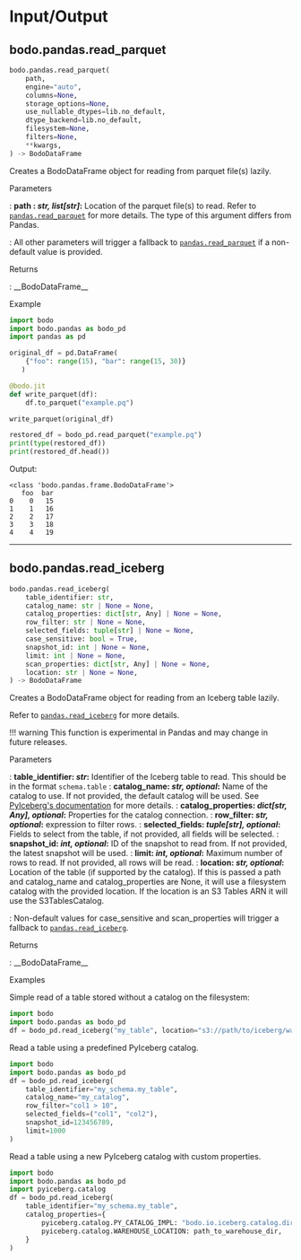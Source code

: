 # Input/Output

## bodo.pandas.read_parquet
``` py
bodo.pandas.read_parquet(
    path,
    engine="auto",
    columns=None,
    storage_options=None,
    use_nullable_dtypes=lib.no_default,
    dtype_backend=lib.no_default,
    filesystem=None,
    filters=None,
    **kwargs,
) -> BodoDataFrame
```

Creates a BodoDataFrame object for reading from parquet file(s) lazily.

<p class="api-header">Parameters</p>

: __path : *str, list[str]*:__ Location of the parquet file(s) to read.
Refer to [`pandas.read_parquet`](https://pandas.pydata.org/docs/reference/api/pandas.read_parquet.html#pandas.read_parquet) for more details.
The type of this argument differs from Pandas.

: All other parameters will trigger a fallback to [`pandas.read_parquet`](https://pandas.pydata.org/docs/reference/api/pandas.read_parquet.html#pandas.read_parquet) if a non-default value is provided.

<p class="api-header">Returns</p>
: __BodoDataFrame__

<p class="api-header">Example</p>

``` py
import bodo
import bodo.pandas as bodo_pd
import pandas as pd

original_df = pd.DataFrame(
    {"foo": range(15), "bar": range(15, 30)}
   )

@bodo.jit
def write_parquet(df):
    df.to_parquet("example.pq")

write_parquet(original_df)

restored_df = bodo_pd.read_parquet("example.pq")
print(type(restored_df))
print(restored_df.head())
```

Output:

```
<class 'bodo.pandas.frame.BodoDataFrame'>
   foo  bar
0    0   15
1    1   16
2    2   17
3    3   18
4    4   19
```

---

## bodo.pandas.read_iceberg
``` py
bodo.pandas.read_iceberg(
    table_identifier: str,
    catalog_name: str | None = None,
    catalog_properties: dict[str, Any] | None = None,
    row_filter: str | None = None,
    selected_fields: tuple[str] | None = None,
    case_sensitive: bool = True,
    snapshot_id: int | None = None,
    limit: int | None = None,
    scan_properties: dict[str, Any] | None = None,
    location: str | None = None,
) -> BodoDataFrame
```

Creates a BodoDataFrame object for reading from an Iceberg table lazily.

Refer to [`pandas.read_iceberg`](https://pandas.pydata.org/docs/dev/reference/api/pandas.read_iceberg.html) for more details.

!!! warning
    This function is experimental in Pandas and may change in future releases.

<p class="api-header">Parameters</p>

: __table_identifier: *str*:__ Identifier of the Iceberg table to read. This should be in the format `schema.table`
: __catalog_name: *str, optional*:__ Name of the catalog to use. If not provided, the default catalog will be used. See [PyIceberg's documentation](https://py.iceberg.apache.org/#connecting-to-a-catalog) for more details.
: __catalog_properties: *dict[str, Any], optional*:__ Properties for the catalog connection.
: __row_filter: *str, optional*:__ expression to filter rows.
: __selected_fields: *tuple[str], optional*:__ Fields to select from the table, if not provided, all fields will be selected.
: __snapshot_id: *int, optional*:__ ID of the snapshot to read from. If not provided, the latest snapshot will be used.
: __limit: *int, optional*:__ Maximum number of rows to read. If not provided, all rows will be read.
: __location: *str, optional*:__ Location of the table (if supported by the catalog). If this is passed a path and catalog_name and catalog_properties are None, it will use a filesystem catalog with the provided location. If the location is an S3 Tables ARN it will use the S3TablesCatalog.

: Non-default values for case_sensitive and scan_properties will trigger a fallback to [`pandas.read_iceberg`](https://pandas.pydata.org/docs/dev/reference/api/pandas.read_iceberg.html).


<p class="api-header">Returns</p>
: __BodoDataFrame__

<p class="api-header">Examples</p>

Simple read of a table stored without a catalog on the filesystem:
``` py
import bodo
import bodo.pandas as bodo_pd
df = bodo_pd.read_iceberg("my_table", location="s3://path/to/iceberg/warehouse")
```


Read a table using a predefined PyIceberg catalog.
``` py
import bodo
import bodo.pandas as bodo_pd
df = bodo_pd.read_iceberg(
    table_identifier="my_schema.my_table",
    catalog_name="my_catalog",
    row_filter="col1 > 10",
    selected_fields=("col1", "col2"),
    snapshot_id=123456789,
    limit=1000
)
```

Read a table using a new PyIceberg catalog with custom properties.
``` py
import bodo
import bodo.pandas as bodo_pd
import pyiceberg.catalog
df = bodo_pd.read_iceberg(
    table_identifier="my_schema.my_table",
    catalog_properties={
        pyiceberg.catalog.PY_CATALOG_IMPL: "bodo.io.iceberg.catalog.dir.DirCatalog",
        pyiceberg.catalog.WAREHOUSE_LOCATION: path_to_warehouse_dir,
    }
)
```

